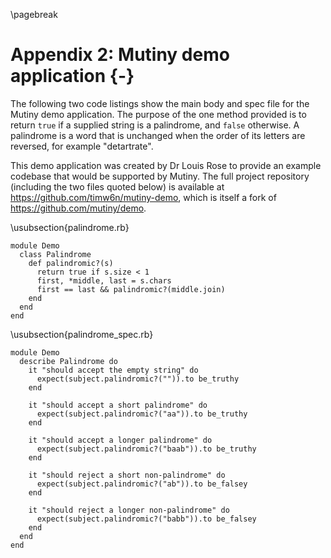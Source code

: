 \pagebreak

# Appendix 2: Mutiny demo application {-}

The following two code listings show the main body and spec file for the Mutiny demo application. The purpose of the one method provided is to return `true` if a supplied string is a palindrome, and `false` otherwise. A palindrome is a word that is unchanged when the order of its letters are reversed, for example "detartrate".

This demo application was created by Dr Louis Rose to provide an example codebase that would be supported by Mutiny. The full project repository (including the two files quoted below) is available at https://github.com/timw6n/mutiny-demo, which is itself a fork of https://github.com/mutiny/demo.

\usubsection{palindrome.rb}

```{.ruby}
module Demo
  class Palindrome
    def palindromic?(s)
      return true if s.size < 1
      first, *middle, last = s.chars
      first == last && palindromic?(middle.join)
    end
  end
end
```

\usubsection{palindrome\_spec.rb}

```{.ruby}
module Demo
  describe Palindrome do
    it "should accept the empty string" do
      expect(subject.palindromic?("")).to be_truthy
    end

    it "should accept a short palindrome" do
      expect(subject.palindromic?("aa")).to be_truthy
    end

    it "should accept a longer palindrome" do
      expect(subject.palindromic?("baab")).to be_truthy
    end

    it "should reject a short non-palindrome" do
      expect(subject.palindromic?("ab")).to be_falsey
    end

    it "should reject a longer non-palindrome" do
      expect(subject.palindromic?("babb")).to be_falsey
    end
  end
end
```
